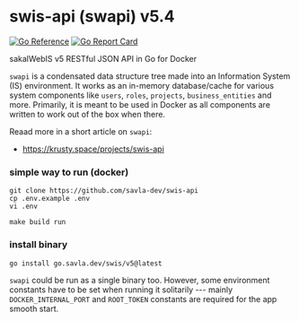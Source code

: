# swis-api (swapi) v5.4

[![Go Reference](https://pkg.go.dev/badge/go.savla.dev/swis/v5.svg)](https://pkg.go.dev/go.savla.dev/swis/v5)
[![Go Report Card](https://goreportcard.com/badge/go.savla.dev/swis/v5)](https://goreportcard.com/report/go.savla.dev/swis/v5)

sakalWebIS v5 RESTful JSON API in Go for Docker

`swapi` is a condensated data structure tree made into an Information System (IS) environment. It works as an in-memory database/cache for various system components like `users`, `roles`, `projects`, `business_entities` and more. Primarily, it is meant to be used in Docker as all components are written to work out of the box when there.

Reaad more in a short article on `swapi`:

+ https://krusty.space/projects/swis-api

### simple way to run (docker)

```
git clone https://github.com/savla-dev/swis-api
cp .env.example .env
vi .env

make build run
```

### install binary

```
go install go.savla.dev/swis/v5@latest
```

`swapi` could be run as a single binary too. However, some environment constants have to be set when running it solitarily --- mainly `DOCKER_INTERNAL_PORT` and `ROOT_TOKEN` constants are required for the app smooth start. 
